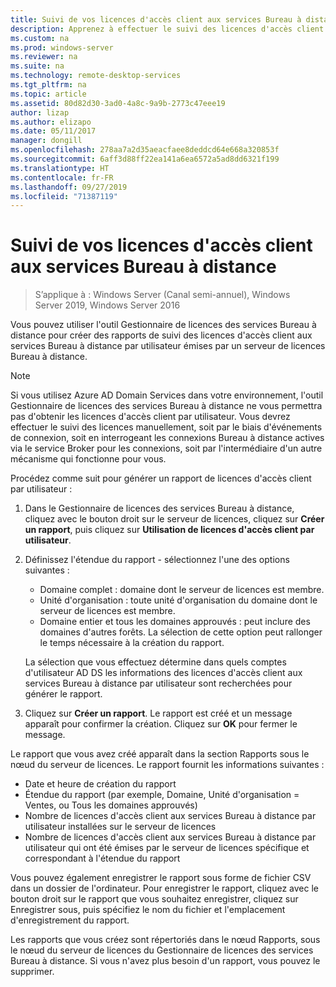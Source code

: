 ```yaml
---
title: Suivi de vos licences d'accès client aux services Bureau à distance
description: Apprenez à effectuer le suivi des licences d'accès client de votre déploiement de services Bureau à distance.
ms.custom: na
ms.prod: windows-server
ms.reviewer: na
ms.suite: na
ms.technology: remote-desktop-services
ms.tgt_pltfrm: na
ms.topic: article
ms.assetid: 80d82d30-3ad0-4a8c-9a9b-2773c47eee19
author: lizap
ms.author: elizapo
ms.date: 05/11/2017
manager: dongill
ms.openlocfilehash: 278aa7a2d35aeacfaee8deddcd64e668a320853f
ms.sourcegitcommit: 6aff3d88ff22ea141a6ea6572a5ad8dd6321f199
ms.translationtype: HT
ms.contentlocale: fr-FR
ms.lasthandoff: 09/27/2019
ms.locfileid: "71387119"
---
```

# <a name="track-your-remote-desktop-services-client-access-licenses-rds-cals"></a>Suivi de vos licences d'accès client aux services Bureau à distance

>S’applique à : Windows Server (Canal semi-annuel), Windows Server 2019, Windows Server 2016

Vous pouvez utiliser l'outil Gestionnaire de licences des services Bureau à distance pour créer des rapports de suivi des licences d'accès client aux services Bureau à distance par utilisateur émises par un serveur de licences Bureau à distance.

> [!NOTE]
>  Si vous utilisez Azure AD Domain Services dans votre environnement, l'outil Gestionnaire de licences des services Bureau à distance ne vous permettra pas d'obtenir les licences d'accès client par utilisateur. Vous devrez effectuer le suivi des licences manuellement, soit par le biais d'événements de connexion, soit en interrogeant les connexions Bureau à distance actives via le service Broker pour les connexions, soit par l'intermédiaire d'un autre mécanisme qui fonctionne pour vous. 

Procédez comme suit pour générer un rapport de licences d'accès client par utilisateur :

1. Dans le Gestionnaire de licences des services Bureau à distance, cliquez avec le bouton droit sur le serveur de licences, cliquez sur **Créer un rapport**, puis cliquez sur **Utilisation de licences d'accès client par utilisateur**.
2. Définissez l'étendue du rapport - sélectionnez l'une des options suivantes :
   - Domaine complet : domaine dont le serveur de licences est membre.
   - Unité d'organisation : toute unité d'organisation du domaine dont le serveur de licences est membre.
   - Domaine entier et tous les domaines approuvés : peut inclure des domaines d'autres forêts. La sélection de cette option peut rallonger le temps nécessaire à la création du rapport.

   La sélection que vous effectuez détermine dans quels comptes d'utilisateur AD DS les informations des licences d'accès client aux services Bureau à distance par utilisateur sont recherchées pour générer le rapport.
3. Cliquez sur **Créer un rapport**. Le rapport est créé et un message apparaît pour confirmer la création. Cliquez sur **OK** pour fermer le message.

Le rapport que vous avez créé apparaît dans la section Rapports sous le nœud du serveur de licences. Le rapport fournit les informations suivantes :

- Date et heure de création du rapport
- Étendue du rapport (par exemple, Domaine, Unité d'organisation = Ventes, ou Tous les domaines approuvés)
- Nombre de licences d'accès client aux services Bureau à distance par utilisateur installées sur le serveur de licences
- Nombre de licences d'accès client aux services Bureau à distance par utilisateur qui ont été émises par le serveur de licences spécifique et correspondant à l'étendue du rapport

Vous pouvez également enregistrer le rapport sous forme de fichier CSV dans un dossier de l'ordinateur. Pour enregistrer le rapport, cliquez avec le bouton droit sur le rapport que vous souhaitez enregistrer, cliquez sur Enregistrer sous, puis spécifiez le nom du fichier et l'emplacement d'enregistrement du rapport.

Les rapports que vous créez sont répertoriés dans le nœud Rapports, sous le nœud du serveur de licences du Gestionnaire de licences des services Bureau à distance. Si vous n'avez plus besoin d'un rapport, vous pouvez le supprimer.
